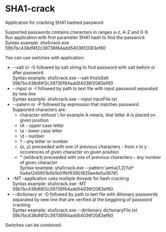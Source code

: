 # SHA1-crack
Application for cracking SHA1 hashed password

Supported passwords contains characters in ranges a-z, A-Z and 0-9. <br>
Run application with first parameter SHA1 hash to find the password. <br>
Syntax example: sha1crack.exe 59b7bc438df4f2c39736f84add54036f2083ef60

You can use switches with application:
- --salt or -S followed by salt string to find password with salt before or after password <br>
  Syntax example: sha1crack.exe --salt thisIsSalt 59b7bc438df4f2c39736f84add54036f2083ef60 <br>
- --input or -I followed by path to text file with input password separated by new line <br>
  Syntax example: sha1crack.exe --input inputFile.txt
- --patern or -P followed by expression that matches password. Supported characters are:
  - character without \ for example A means, that letter A is placed on given position
  - \A - upper case letter
  - \a - lower case letter
  - \d - number
  - ? - any letter or number
  - {x, y} preceeded with one of previous characters - from x to y occurences of given character on given position
  - \* (wildcart) preceeded with one of previous characters - any number of given character <br>
  Syntax example: sha1crack.exe --pattern \am\a{1,2}1\d* 0a4ef2d5951b0b1b01fbf93901825ee4e5a36781
- -MT -application uses multiple threads for hash cracking <br>
Syntax example: sha1crack.exe -MT 59b7bc438df4f2c39736f84add54036f2083ef60
- --dictionary or -D followed by path to text file with ditionary passwords separated by new line that are verified at the beggining of password cracking<br>
  Syntax example: sha1crack.exe --dictionary dictionaryFile.txt 59b7bc438df4f2c39736f84add54036f2083ef60 <br>

Switches can be combined. 
  

  
                  
